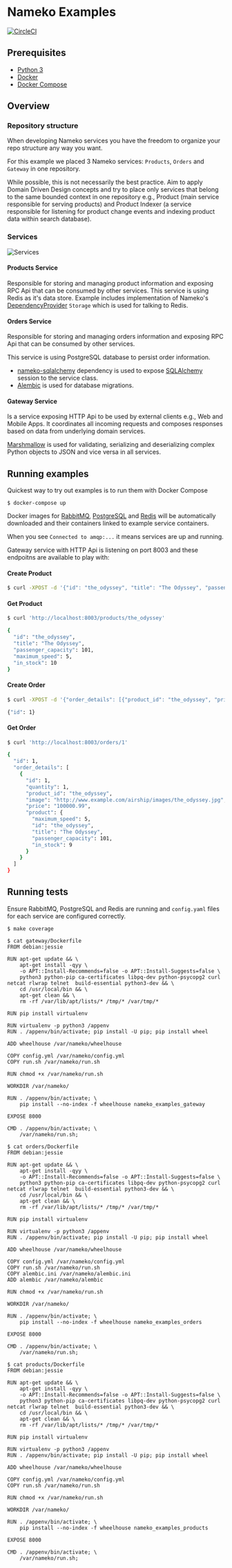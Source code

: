 # Nameko Examples

[![CircleCI](https://circleci.com/gh/adavarski/nameko-microservices-examples-circleci-travisci/tree/master.svg?style=svg)](https://circleci.com/gh/adavarski/nameko-microservices-examples-circleci-travisci)

## Prerequisites

* [Python 3](https://www.python.org/downloads/)
* [Docker](https://www.docker.com/)
* [Docker Compose](https://docs.docker.com/compose/)

## Overview

### Repository structure
When developing Nameko services you have the freedom to organize your repo structure any way you want.

For this example we placed 3 Nameko services: `Products`, `Orders` and `Gateway` in one repository.

While possible, this is not necessarily the best practice. Aim to apply Domain Driven Design concepts and try to place only services that belong to the same bounded context in one repository e.g., Product (main service responsible for serving products) and Product Indexer (a service responsible for listening for product change events and indexing product data within search database).

### Services

![Services](diagram.png)

#### Products Service

Responsible for storing and managing product information and exposing RPC Api that can be consumed by other services. This service is using Redis as it's data store. Example includes implementation of Nameko's [DependencyProvider](https://nameko.readthedocs.io/en/stable/key_concepts.html#dependency-injection) `Storage` which is used for talking to Redis.

#### Orders Service

Responsible for storing and managing orders information and exposing RPC Api that can be consumed by other services.

This service is using PostgreSQL database to persist order information.
- [nameko-sqlalchemy](https://pypi.python.org/pypi/nameko-sqlalchemy)  dependency is used to expose [SQLAlchemy](http://www.sqlalchemy.org/) session to the service class.
- [Alembic](https://pypi.python.org/pypi/alembic) is used for database migrations.

#### Gateway Service

Is a service exposing HTTP Api to be used by external clients e.g., Web and Mobile Apps. It coordinates all incoming requests and composes responses based on data from underlying domain services.

[Marshmallow](https://pypi.python.org/pypi/marshmallow) is used for validating, serializing and deserializing complex Python objects to JSON and vice versa in all services.

## Running examples

Quickest way to try out examples is to run them with Docker Compose

`$ docker-compose up`

Docker images for [RabbitMQ](https://hub.docker.com/_/rabbitmq/), [PostgreSQL](https://hub.docker.com/_/postgres/) and [Redis](https://hub.docker.com/_/redis/) will be automatically downloaded and their containers linked to example service containers.

When you see `Connected to amqp:...` it means services are up and running.

Gateway service with HTTP Api is listening on port 8003 and these endpoitns are available to play with:

#### Create Product

```sh
$ curl -XPOST -d '{"id": "the_odyssey", "title": "The Odyssey", "passenger_capacity": 101, "maximum_speed": 5, "in_stock": 10}' 'http://localhost:8003/products'
```

#### Get Product

```sh
$ curl 'http://localhost:8003/products/the_odyssey'

{
  "id": "the_odyssey",
  "title": "The Odyssey",
  "passenger_capacity": 101,
  "maximum_speed": 5,
  "in_stock": 10
}
```
#### Create Order

```sh
$ curl -XPOST -d '{"order_details": [{"product_id": "the_odyssey", "price": "100000.99", "quantity": 1}]}' 'http://localhost:8003/orders'

{"id": 1}
```

#### Get Order

```sh
$ curl 'http://localhost:8003/orders/1'

{
  "id": 1,
  "order_details": [
    {
      "id": 1,
      "quantity": 1,
      "product_id": "the_odyssey",
      "image": "http://www.example.com/airship/images/the_odyssey.jpg",
      "price": "100000.99",
      "product": {
        "maximum_speed": 5,
        "id": "the_odyssey",
        "title": "The Odyssey",
        "passenger_capacity": 101,
        "in_stock": 9
      }
    }
  ]
}
```

## Running tests

Ensure RabbitMQ, PostgreSQL and Redis are running and `config.yaml` files for each service are configured correctly.

`$ make coverage`

```
$ cat gateway/Dockerfile
FROM debian:jessie

RUN apt-get update && \
    apt-get install -qyy \
    -o APT::Install-Recommends=false -o APT::Install-Suggests=false \
    python3 python-pip ca-certificates libpq-dev python-psycopg2 curl netcat rlwrap telnet  build-essential python3-dev && \
    cd /usr/local/bin && \
    apt-get clean && \
    rm -rf /var/lib/apt/lists/* /tmp/* /var/tmp/*

RUN pip install virtualenv

RUN virtualenv -p python3 /appenv
RUN . /appenv/bin/activate; pip install -U pip; pip install wheel

ADD wheelhouse /var/nameko/wheelhouse

COPY config.yml /var/nameko/config.yml
COPY run.sh /var/nameko/run.sh

RUN chmod +x /var/nameko/run.sh

WORKDIR /var/nameko/

RUN . /appenv/bin/activate; \
    pip install --no-index -f wheelhouse nameko_examples_gateway

EXPOSE 8000

CMD . /appenv/bin/activate; \
    /var/nameko/run.sh;

$ cat orders/Dockerfile 
FROM debian:jessie

RUN apt-get update && \
    apt-get install -qyy \
    -o APT::Install-Recommends=false -o APT::Install-Suggests=false \
    python3 python-pip ca-certificates libpq-dev python-psycopg2 curl netcat rlwrap telnet  build-essential python3-dev && \
    cd /usr/local/bin && \
    apt-get clean && \
    rm -rf /var/lib/apt/lists/* /tmp/* /var/tmp/*

RUN pip install virtualenv

RUN virtualenv -p python3 /appenv
RUN . /appenv/bin/activate; pip install -U pip; pip install wheel

ADD wheelhouse /var/nameko/wheelhouse

COPY config.yml /var/nameko/config.yml
COPY run.sh /var/nameko/run.sh
COPY alembic.ini /var/nameko/alembic.ini
ADD alembic /var/nameko/alembic

RUN chmod +x /var/nameko/run.sh

WORKDIR /var/nameko/

RUN . /appenv/bin/activate; \
    pip install --no-index -f wheelhouse nameko_examples_orders

EXPOSE 8000

CMD . /appenv/bin/activate; \
    /var/nameko/run.sh;

$ cat products/Dockerfile 
FROM debian:jessie

RUN apt-get update && \
    apt-get install -qyy \
    -o APT::Install-Recommends=false -o APT::Install-Suggests=false \
    python3 python-pip ca-certificates libpq-dev python-psycopg2 curl netcat rlwrap telnet  build-essential python3-dev && \
    cd /usr/local/bin && \
    apt-get clean && \
    rm -rf /var/lib/apt/lists/* /tmp/* /var/tmp/*

RUN pip install virtualenv

RUN virtualenv -p python3 /appenv
RUN . /appenv/bin/activate; pip install -U pip; pip install wheel

ADD wheelhouse /var/nameko/wheelhouse

COPY config.yml /var/nameko/config.yml
COPY run.sh /var/nameko/run.sh

RUN chmod +x /var/nameko/run.sh

WORKDIR /var/nameko/

RUN . /appenv/bin/activate; \
    pip install --no-index -f wheelhouse nameko_examples_products

EXPOSE 8000

CMD . /appenv/bin/activate; \
    /var/nameko/run.sh;

```
